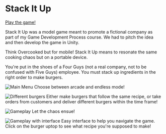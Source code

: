 # Stack It Up

[Play the game!](https://nashmia-riaz.github.io/StackItUp/)

Stack It Up was a model game meant to promote a fictional company as part of my Game Development Process course. We had to pitch the idea and then develop the game in Unity.

Think Overcooked but for mobile! Stack It Up means to resonate the same cooking chaos but on a portable device.

You're put in the shoes of a Four Guys (not a real company, not to be confused with Five Guys) employee. You must stack up ingredients in the right order to make burgers. 

![Main Menu](https://agora-file-storage-prod.s3.us-west-1.amazonaws.com/profile/portfolio/thumbnail/3513300758726283621?response-content-disposition=inline%3B%20filename%3D%22image_original%22%3B%20filename%2A%3Dutf-8%27%27image_original&X-Amz-Security-Token=IQoJb3JpZ2luX2VjEFQaCXVzLXdlc3QtMSJHMEUCIF7Gtdns%2Bx5GNMkUHVVKZb5eiOdtEE%2B9jE0RFKu2k9OjAiEAkoNEdGsK3tG9y5Nc8R%2Fx3CbYZPGQlpwEiyXZSlHwgVAqmQQI7f%2F%2F%2F%2F%2F%2F%2F%2F%2F%2FARAAGgw3Mzk5MzkxNzM4MTkiDImbZNkFMh9h%2BqE%2FrCrtA1NReRETrzfYeUqqN%2BZVTFrDQ2mdvt1h7KuPmFfXQuQAm8ku3bA0vuQRqzxPiWs5DskADXYA21utA20CTi6I6Vf2%2BRV0U5pcyrooNra2VMSTs%2F0HCk3H14PEz%2FwSy1V%2FC8WZ0nnHVJU2Ljvzu1lDG6n0QqaKViUXmve2t%2Foq5%2Bz0VyrszMa%2F5R2HpEPH2i13XzlFOzzP36O5v1ezupnG3oyGFsEGPpBcOFUTCoFPkwvWcl4aEEHY2OCxquvazBYM%2FRPBvbaDveeFw7d9F2PVTG65wvcgBPOqH%2FmWgZjPpZpz7ei1c7%2B1YB2ksu37Uk6HpHhvnNeiVEuJTaAB7JMmKswgMRJb7vi5y5PHprIRzZ7API8aNQ1IBNx67470CVF%2BC8MCWw%2B%2BFfNuxTOje4PBXF2%2BJVl1RSotlXrGrTmXWhOz%2Fc%2FsFal%2FKKaYm0VUi8IfSb7EPuwrfHAm8zejGQPUPVcE%2FcuBLJkD5HNcd19VgXXDBti185AKLFeImzkm%2FZBegczgPxDPiespSK01r446nHqbXVBFl3gEn3%2B%2FcRrN44GNqXw7Lj%2BwsJ6p0UrJ1OVJhnncIjnp2o6%2BgVZhmZs%2BNC%2FKNIlDhkPVYuiyahKkycxGIZJFOFwT51uh9GUSsm5sb%2B8tGBXioIDJqPSTk3IwzuuW%2BAU67wGIN8BP222RsTZAkoKRClPSKsBYbbe%2Bj%2BRI0IfgnQCfaNu73t8TPGfyM8Yi2ZSHueBjpD2eAJ41nKD2KGBTlCeNI%2B42FCfQKgxx7gLApkwOYPSotgS1Yv%2FOjpHIqm5Gu55ErHYMkXOPIin8eMiX2%2FI6uNZuJXvIJiYa4CN3mq5TMEUxoIzyC3fyaF6ULkqd6mSNv%2BhZx0vJ1hlMx75JMkwnfCgUkykQDm5eYt6OWrnqzU2L7o%2F8j8ddhyiUmaTZipKVpYmhY9%2BxJIyEmAQqt7ICDeLZ%2BCSQBvEYrXyJJvNWcAKwPHR8x3tRWg%2BY9Qct4Q%3D%3D&X-Amz-Algorithm=AWS4-HMAC-SHA256&X-Amz-Date=20200708T143450Z&X-Amz-SignedHeaders=host&X-Amz-Expires=900&X-Amz-Credential=ASIA2YR6PYW5YHDHGHW5%2F20200708%2Fus-west-1%2Fs3%2Faws4_request&X-Amz-Signature=739377949251ca062244eb54ba159ef9a99f43e4a0bfb2ba0666952ac65d1137)
Choose between arcade and endless mode! 

![Different burgers](https://agora-file-storage-prod.s3.us-west-1.amazonaws.com/profile/portfolio/thumbnail/3513300758726283621?response-content-disposition=inline%3B%20filename%3D"image_original"%3B%20filename%2A%3Dutf-8%27%27image_original&X-Amz-Security-Token=IQoJb3JpZ2luX2VjEFQaCXVzLXdlc3QtMSJHMEUCIF7Gtdns%2Bx5GNMkUHVVKZb5eiOdtEE%2B9jE0RFKu2k9OjAiEAkoNEdGsK3tG9y5Nc8R%2Fx3CbYZPGQlpwEiyXZSlHwgVAqmQQI7f%2F%2F%2F%2F%2F%2F%2F%2F%2F%2FARAAGgw3Mzk5MzkxNzM4MTkiDImbZNkFMh9h%2BqE%2FrCrtA1NReRETrzfYeUqqN%2BZVTFrDQ2mdvt1h7KuPmFfXQuQAm8ku3bA0vuQRqzxPiWs5DskADXYA21utA20CTi6I6Vf2%2BRV0U5pcyrooNra2VMSTs%2F0HCk3H14PEz%2FwSy1V%2FC8WZ0nnHVJU2Ljvzu1lDG6n0QqaKViUXmve2t%2Foq5%2Bz0VyrszMa%2F5R2HpEPH2i13XzlFOzzP36O5v1ezupnG3oyGFsEGPpBcOFUTCoFPkwvWcl4aEEHY2OCxquvazBYM%2FRPBvbaDveeFw7d9F2PVTG65wvcgBPOqH%2FmWgZjPpZpz7ei1c7%2B1YB2ksu37Uk6HpHhvnNeiVEuJTaAB7JMmKswgMRJb7vi5y5PHprIRzZ7API8aNQ1IBNx67470CVF%2BC8MCWw%2B%2BFfNuxTOje4PBXF2%2BJVl1RSotlXrGrTmXWhOz%2Fc%2FsFal%2FKKaYm0VUi8IfSb7EPuwrfHAm8zejGQPUPVcE%2FcuBLJkD5HNcd19VgXXDBti185AKLFeImzkm%2FZBegczgPxDPiespSK01r446nHqbXVBFl3gEn3%2B%2FcRrN44GNqXw7Lj%2BwsJ6p0UrJ1OVJhnncIjnp2o6%2BgVZhmZs%2BNC%2FKNIlDhkPVYuiyahKkycxGIZJFOFwT51uh9GUSsm5sb%2B8tGBXioIDJqPSTk3IwzuuW%2BAU67wGIN8BP222RsTZAkoKRClPSKsBYbbe%2Bj%2BRI0IfgnQCfaNu73t8TPGfyM8Yi2ZSHueBjpD2eAJ41nKD2KGBTlCeNI%2B42FCfQKgxx7gLApkwOYPSotgS1Yv%2FOjpHIqm5Gu55ErHYMkXOPIin8eMiX2%2FI6uNZuJXvIJiYa4CN3mq5TMEUxoIzyC3fyaF6ULkqd6mSNv%2BhZx0vJ1hlMx75JMkwnfCgUkykQDm5eYt6OWrnqzU2L7o%2F8j8ddhyiUmaTZipKVpYmhY9%2BxJIyEmAQqt7ICDeLZ%2BCSQBvEYrXyJJvNWcAKwPHR8x3tRWg%2BY9Qct4Q%3D%3D&X-Amz-Algorithm=AWS4-HMAC-SHA256&X-Amz-Date=20200708T143450Z&X-Amz-SignedHeaders=host&X-Amz-Expires=900&X-Amz-Credential=ASIA2YR6PYW5YHDHGHW5%2F20200708%2Fus-west-1%2Fs3%2Faws4_request&X-Amz-Signature=739377949251ca062244eb54ba159ef9a99f43e4a0bfb2ba0666952ac65d1137)
Either make burgers that follow the same recipe, or take orders from customers and deliver different burgers within the time frame! 

![Gameplay](https://agora-file-storage-prod.s3.us-west-1.amazonaws.com/profile/portfolio/thumbnail/9448027693926283621?response-content-disposition=inline%3B%20filename%3D"image_original"%3B%20filename%2A%3Dutf-8%27%27image_original&X-Amz-Security-Token=IQoJb3JpZ2luX2VjEFQaCXVzLXdlc3QtMSJIMEYCIQDqnmcPyNiS0kK3JxjFlWNBFoQN8mIH%2Fjvn78AhmaqFbgIhAJc8RCP07w%2BFTUDCOvm2%2FewFmj2RL5m%2F%2FHaQzNLs5uJxKpkECOz%2F%2F%2F%2F%2F%2F%2F%2F%2F%2FwEQABoMNzM5OTM5MTczODE5IgyPSBXpJOSD7IWhbfcq7QM6Rs%2FYXv%2F9avLu8VLLQ2xtlTCQ73dqN7J1diXO0LvxOtl%2FiKiuRF8RjF%2Bt2RNyv43piJ9tZtOTczlXyBKEJKaCTLk3IkRYsWLycrEqPAXsnemUioHbisdO6va6r1dljrckgQSr8JQWRE59mvugKj3oxltg35gyvlM%2FE%2F3GwBdlcqhjdl15ElknD39zSrCfEdlsZuvGwhlqyXRO2MHoaZfEyFtm%2BqMOj3ZzgK%2Fg2M5%2FJ%2FueFbs7QVcBDs927PsHEN%2BXQeZl5f9xcV4i5G%2BRS9lFgWyhmz5JrNdkshS%2FVlU9PFVBv3zaDspgwqZqR7txHBCeSBJX9OdawdxmxWHwcuZtIjhcdVG2UTlLFOzvXY1fpY5YPMQHmd0zl71d%2FJMtDyIxnZzAjtDrDp9iCblPrrh7aRnfW4a07Up8HtKMKDpUa8oGhMYPhOsoc1gHAUO54%2Fwg01mjMIeVe%2B057FHqEgAGusaW7Kt%2FvnEQKraK0CwFc4iVYwJSCFjmjuULFJA%2F7T5TfeF3%2BztUMAK%2BjYh7xFLt0bX5EhJ2oB4t8eVv8rBM5471lG%2B4JicOznFTo98YGwCFmaYsGRphXwsf9%2BkQjw%2FM31T1bxaAN6%2Bx4SJ%2FPlYkJsHNS4xDo4vKP27wqkMjbjhQNRV2Kw1AMBLRLiMdMJnplvgFOu4Bl8314ZnzGDye8MopAhRU%2F7NApZV%2BYpTaMBdKtzbGusiJMva8AqEu%2BURgMZbHTmsw9hpNCkuF6gCaLmOPy%2FkrbT7aV3SD%2FXo7bNTJwb23sE98Rj6%2B2ZLRhbCWLDZ2cmoKcc%2Bdu32xi6xRo%2FC1MtBAc7L6GNmmrn50vlAzfF2WMdSyVxmH7kLhxUSH%2BMpy1bvQG1yIAsw6Il2xNc7EpMNE7jOrvp7AtOxW8Z8fM24%2FV%2ByxPsYtFY2xY8D8%2FFOSx1UESp73qJJ2Mj%2BJa%2BV1WmZGTE6LTfbCNBvWE30P6fn8UBA0UmTZfN7creonlpJFTg%3D%3D&X-Amz-Algorithm=AWS4-HMAC-SHA256&X-Amz-Date=20200708T143452Z&X-Amz-SignedHeaders=host&X-Amz-Expires=899&X-Amz-Credential=ASIA2YR6PYW56MRQVYG6%2F20200708%2Fus-west-1%2Fs3%2Faws4_request&X-Amz-Signature=8f36b9a54fbe9587421743106d98e67de6790249dad197ff047b3ad76eaf6f87)
Let the chaos ensue!

![Gameplay with interface](https://agora-file-storage-prod.s3.us-west-1.amazonaws.com/profile/portfolio/thumbnail/9045855847036283621?response-content-disposition=inline%3B%20filename%3D"image_original"%3B%20filename%2A%3Dutf-8%27%27image_original&X-Amz-Security-Token=IQoJb3JpZ2luX2VjEFQaCXVzLXdlc3QtMSJHMEUCIF7Gtdns%2Bx5GNMkUHVVKZb5eiOdtEE%2B9jE0RFKu2k9OjAiEAkoNEdGsK3tG9y5Nc8R%2Fx3CbYZPGQlpwEiyXZSlHwgVAqmQQI7f%2F%2F%2F%2F%2F%2F%2F%2F%2F%2FARAAGgw3Mzk5MzkxNzM4MTkiDImbZNkFMh9h%2BqE%2FrCrtA1NReRETrzfYeUqqN%2BZVTFrDQ2mdvt1h7KuPmFfXQuQAm8ku3bA0vuQRqzxPiWs5DskADXYA21utA20CTi6I6Vf2%2BRV0U5pcyrooNra2VMSTs%2F0HCk3H14PEz%2FwSy1V%2FC8WZ0nnHVJU2Ljvzu1lDG6n0QqaKViUXmve2t%2Foq5%2Bz0VyrszMa%2F5R2HpEPH2i13XzlFOzzP36O5v1ezupnG3oyGFsEGPpBcOFUTCoFPkwvWcl4aEEHY2OCxquvazBYM%2FRPBvbaDveeFw7d9F2PVTG65wvcgBPOqH%2FmWgZjPpZpz7ei1c7%2B1YB2ksu37Uk6HpHhvnNeiVEuJTaAB7JMmKswgMRJb7vi5y5PHprIRzZ7API8aNQ1IBNx67470CVF%2BC8MCWw%2B%2BFfNuxTOje4PBXF2%2BJVl1RSotlXrGrTmXWhOz%2Fc%2FsFal%2FKKaYm0VUi8IfSb7EPuwrfHAm8zejGQPUPVcE%2FcuBLJkD5HNcd19VgXXDBti185AKLFeImzkm%2FZBegczgPxDPiespSK01r446nHqbXVBFl3gEn3%2B%2FcRrN44GNqXw7Lj%2BwsJ6p0UrJ1OVJhnncIjnp2o6%2BgVZhmZs%2BNC%2FKNIlDhkPVYuiyahKkycxGIZJFOFwT51uh9GUSsm5sb%2B8tGBXioIDJqPSTk3IwzuuW%2BAU67wGIN8BP222RsTZAkoKRClPSKsBYbbe%2Bj%2BRI0IfgnQCfaNu73t8TPGfyM8Yi2ZSHueBjpD2eAJ41nKD2KGBTlCeNI%2B42FCfQKgxx7gLApkwOYPSotgS1Yv%2FOjpHIqm5Gu55ErHYMkXOPIin8eMiX2%2FI6uNZuJXvIJiYa4CN3mq5TMEUxoIzyC3fyaF6ULkqd6mSNv%2BhZx0vJ1hlMx75JMkwnfCgUkykQDm5eYt6OWrnqzU2L7o%2F8j8ddhyiUmaTZipKVpYmhY9%2BxJIyEmAQqt7ICDeLZ%2BCSQBvEYrXyJJvNWcAKwPHR8x3tRWg%2BY9Qct4Q%3D%3D&X-Amz-Algorithm=AWS4-HMAC-SHA256&X-Amz-Date=20200708T143454Z&X-Amz-SignedHeaders=host&X-Amz-Expires=900&X-Amz-Credential=ASIA2YR6PYW5YHDHGHW5%2F20200708%2Fus-west-1%2Fs3%2Faws4_request&X-Amz-Signature=b6f9da1967c3440fa7a2e92cc21c8e33f830cb5ccbc2c812681feea2d035062c)
Easy interface to help you navigate the game. Click on the burger uptop to see what recipe you're supposed to make!
